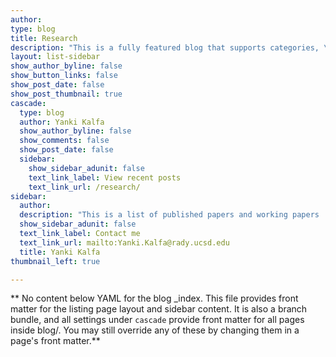 ```yaml
---
author:
type: blog
title: Research
description: "This is a fully featured blog that supports categories, \ntags, series, and pagination.\n"
layout: list-sidebar
show_author_byline: false
show_button_links: false
show_post_date: false
show_post_thumbnail: true
cascade:
  type: blog
  author: Yanki Kalfa
  show_author_byline: false
  show_comments: false
  show_post_date: false
  sidebar:
    show_sidebar_adunit: false
    text_link_label: View recent posts
    text_link_url: /research/
sidebar:
  author:
  description: "This is a list of published papers and working papers  \n"
  show_sidebar_adunit: false
  text_link_label: Contact me
  text_link_url: mailto:Yanki.Kalfa@rady.ucsd.edu
  title: Yanki Kalfa
thumbnail_left: true

---
```


** No content below YAML for the blog _index. This file provides front matter for the listing page layout and sidebar content. It is also a branch bundle, and all settings under `cascade` provide front matter for all pages inside blog/. You may still override any of these by changing them in a page's front matter.**
